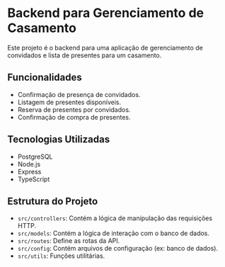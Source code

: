 # Backend para Gerenciamento de Casamento

Este projeto é o backend para uma aplicação de gerenciamento de convidados e lista de presentes para um casamento.

## Funcionalidades

- Confirmação de presença de convidados.
- Listagem de presentes disponíveis.
- Reserva de presentes por convidados.
- Confirmação de compra de presentes.

## Tecnologias Utilizadas

- PostgreSQL
- Node.js
- Express
- TypeScript

## Estrutura do Projeto

- `src/controllers`: Contém a lógica de manipulação das requisições HTTP.
- `src/models`: Contém a lógica de interação com o banco de dados.
- `src/routes`: Define as rotas da API.
- `src/config`: Contém arquivos de configuração (ex: banco de dados).
- `src/utils`: Funções utilitárias.
